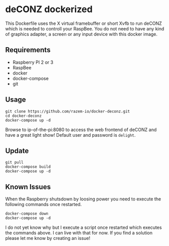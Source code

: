 # deCONZ dockerized

This Dockerfile uses the X virtual framebuffer or short Xvfb to run deCONZ which is needed to controll your RaspBee. You do not need to
have any kind of graphics adapter, a screen or any input device with this docker image.

## Requirements
* Raspberry PI 2 or 3
* RaspBee
* docker
* docker-compose
* git

## Usage

```
git clone https://github.com/razem-io/docker-deconz.git
cd docker-deconz
docker-compose up -d
```

Browse to ip-of-the-pi:8080 to access the web frontend of deCONZ and have a great light show! Default user and password is `delight`.

## Update

```
git pull
docker-compose build
docker-compose up -d
```

## Known Issues
When the Raspberry shutsdown by loosing power you need to execute the following commands once restarted.

```
docker-compose down
docker-compose up -d
```

I do not yet know why but I execute a script once restarted which executes the commands above. I can live with that for now. 
If you find a solution please let me know by creating an issue!




